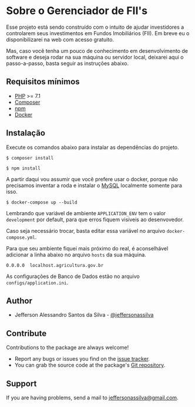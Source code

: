 Sobre o Gerenciador de FII's
================

Esse projeto está sendo construído com o intuito de ajudar investidores a controlarem seus investimentos em Fundos Imobiliários (FII). Em breve eu o disponibilizarei na web com acesso gratuito.

Mas, caso você tenha um pouco de conhecimento em desenvolvimento de software e deseja rodar na sua máquina ou servidor local, deixarei aqui o passo-a-passo, basta seguir as instruções abaixo.

## Requisitos mínimos

- [PHP] >= 7.1
- [Composer]
- [npm]
- [Docker]

## Instalação

Execute os comandos abaixo para instalar as dependências do projeto.

```
$ composer install
```

```
$ npm install
```

A partir daqui vou assumir que você prefere usar o docker, porque não precisamos inventar a roda e instalar o [MySQL] localmente somente para isso.

```
$ docker-compose up --build
```

Lembrando que variável de ambiente `APPLICATION_ENV` tem o valor `development` por default, para que erros fiquem visíveis ao desenvovedor.

Caso seja necessário trocar, basta editar essa variável no arquivo `docker-compose.yml`.

Para que seu ambiente fiquei mais próximo do real, é aconselhável adicionar a linha abaixo no arquivo `hosts` da sua máquina.

```
0.0.0.0  localhost.agricultura.gov.br
```

As configurações de Banco de Dados estão no arquivo `configs/application.ini`.

Author
-------

* Jefferson Alessandro Santos da Silva - [@jeffersonassilva]

Contribute
----------

Contributions to the package are always welcome!

* Report any bugs or issues you find on the [issue tracker].
* You can grab the source code at the package's [Git repository].

Support
-------

If you are having problems, send a mail to jeffersonassilva@gmail.com.


[PHP]: https://www.php.net/
[Composer]: https://getcomposer.org
[npm]: https://www.npmjs.com/get-npm
[Docker]: https://www.docker.com/products/docker-desktop
[MySQL]: https://www.mysql.com/downloads/
[issue tracker]: https://github.com/jeffersonassilva/vcs-php/issues
[Git repository]: https://github.com/jeffersonassilva/vcs-php
[@jeffersonassilva]: https://instagram.com/jeffersonassilva/

